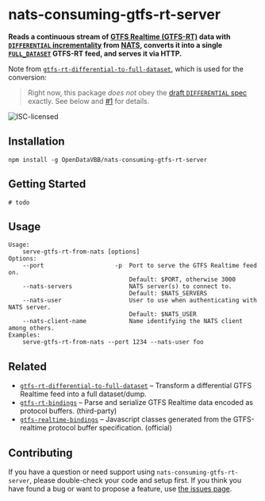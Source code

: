 # nats-consuming-gtfs-rt-server

**Reads a continuous stream of [GTFS Realtime (GTFS-RT)](https://developers.google.com/transit/gtfs-realtime/) data with [`DIFFERENTIAL` incrementality](https://gtfs.org/documentation/realtime/reference/#enum-incrementality) from [NATS](https://nats.io), converts it into a single [`FULL_DATASET`](https://gtfs.org/documentation/realtime/reference/#enum-incrementality) GTFS-RT feed, and serves it via HTTP.**

Note from [`gtfs-rt-differential-to-full-dataset`](https://github.com/derhuerst/gtfs-rt-differential-to-full-dataset), which is used for the conversion:

> Right now, this package *does not* obey the [draft `DIFFERENTIAL` spec](https://github.com/google/transit/issues/84) exactly. See below and [#1](https://github.com/derhuerst/gtfs-rt-differential-to-full-dataset/issues/1) for details.

![ISC-licensed](https://img.shields.io/github/license/OpenDataVBB/nats-consuming-gtfs-rt-server.svg)


## Installation

```shell
npm install -g OpenDataVBB/nats-consuming-gtfs-rt-server
```


## Getting Started

```shell
# todo
```


## Usage

```
Usage:
    serve-gtfs-rt-from-nats [options]
Options:
	--port                    -p  Port to serve the GTFS Realtime feed on.
	                              Default: $PORT, otherwise 3000
	--nats-servers                NATS server(s) to connect to.
	                              Default: $NATS_SERVERS
	--nats-user                   User to use when authenticating with NATS server.
	                              Default: $NATS_USER
	--nats-client-name            Name identifying the NATS client among others.
Examples:
    serve-gtfs-rt-from-nats --port 1234 --nats-user foo
```


## Related

- [`gtfs-rt-differential-to-full-dataset`](https://github.com/derhuerst/gtfs-rt-differential-to-full-dataset) – Transform a differential GTFS Realtime feed into a full dataset/dump.
- [`gtfs-rt-bindings`](https://github.com/derhuerst/gtfs-rt-bindings) – Parse and serialize GTFS Realtime data encoded as protocol buffers. (third-party)
- [`gtfs-realtime-bindings`](https://npmjs.com/package/gtfs-realtime-bindings) – Javascript classes generated from the GTFS-realtime protocol buffer specification. (official)


## Contributing

If you have a question or need support using `nats-consuming-gtfs-rt-server`, please double-check your code and setup first. If you think you have found a bug or want to propose a feature, use [the issues page](https://github.com/OpenDataVBB/nats-consuming-gtfs-rt-server/issues).
